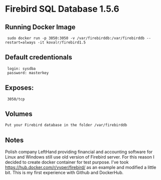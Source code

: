 # Firebird SQL Database 1.5.6

## Running Docker Image
     sudo docker run -p 3050:3050 -v /var/firebirddb:/var/firebirddb --restart=always -it kovalr/firebird1.5
     
     
## Default credentionals
     login: sysdba
     password: masterkey
     
## Exposes:
     3050/tcp
     
## Volumes
    Put your Firebird database in the folder /var/firebirddb
     
## Notes
Polish company LeftHand providing financial and accounting software for Linux and Windows still use old version of Firebird server.    For this reason I decided to create docker container for test purpose. I've took https://hub.docker.com/r/vyper/firebird/ as an example and modified a little bit.
This is my first experience with Github and DockerHub.  
